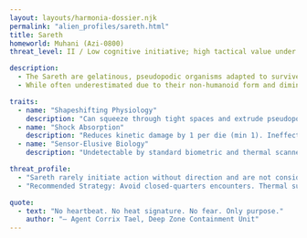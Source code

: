 ```yaml
---
layout: layouts/harmonia-dossier.njk
permalink: "alien_profiles/sareth.html"
title: Sareth
homeworld: Muhani (Azi-0800)
threat_level: II / Low cognitive initiative; high tactical value under direction

description:
  - The Sareth are gelatinous, pseudopodic organisms adapted to survive the hostile aquatic conditions of Muhani—an oceanic world known for its violent, unpredictable weather and pressure extremes. Their physiology is dense yet flexible, allowing them to flow through tight spaces and recover from injuries that would kill most lifeforms.
  - While often underestimated due to their non-humanoid form and diminished intellect, Sareth have proven invaluable in specific operational contexts. Infiltration, sabotage, and high-risk recovery operations benefit from their unique resilience and elusive biological profile. Despite their usefulness, oversight is advised; Sareth do not always understand the full consequences of the tasks they are given.

traits:
  - name: "Shapeshifting Physiology"
    description: "Can squeeze through tight spaces and extrude pseudopods for tool use. Extended reach up to 2 meters, though precision declines beyond normal arm's length."
  - name: "Shock Absorption"
    description: "Reduces kinetic damage by 1 per die (min 1). Ineffective against TL4+ weapons or energy weapons."
  - name: "Sensor-Elusive Biology"
    description: "Undetectable by standard biometric and thermal scanners. Leaves sticky iridescent residue that may be traceable by visual tracking."

threat_profile:
  - "Sareth rarely initiate action without direction and are not considered tactically independent. However, their ability to bypass security systems, elude sensors, and survive high-risk environments makes them dangerous in the hands of hostile actors."
  - "Recommended Strategy: Avoid closed-quarters encounters. Thermal surge detection or Sareth-specific tracking algorithms may assist with interception. If possible, negotiate with handlers or employers rather than the Sareth directly."

quote:
  - text: "No heartbeat. No heat signature. No fear. Only purpose."
    author: "– Agent Corrix Tael, Deep Zone Containment Unit"
---
```

